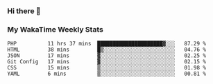### Hi there 👋

<!--
**royschrauwen/royschrauwen** is a ✨ _special_ ✨ repository because its `README.md` (this file) appears on your GitHub profile.

Here are some ideas to get you started:

- 🔭 I’m currently working on ...
- 🌱 I’m currently learning ...
- 👯 I’m looking to collaborate on ...
- 🤔 I’m looking for help with ...
- 💬 Ask me about ...
- 📫 How to reach me: ...
- 😄 Pronouns: ...
- ⚡ Fun fact: ...
-->


### My WakaTime Weekly Stats
<!--START_SECTION:waka-->

```text
PHP          11 hrs 37 mins  █████████████████████▓░░░   87.29 %
HTML         38 mins         █▒░░░░░░░░░░░░░░░░░░░░░░░   04.76 %
JSON         17 mins         ▓░░░░░░░░░░░░░░░░░░░░░░░░   02.25 %
Git Config   17 mins         ▓░░░░░░░░░░░░░░░░░░░░░░░░   02.15 %
CSS          15 mins         ▒░░░░░░░░░░░░░░░░░░░░░░░░   01.98 %
YAML         6 mins          ▒░░░░░░░░░░░░░░░░░░░░░░░░   00.81 %
```

<!--END_SECTION:waka-->
